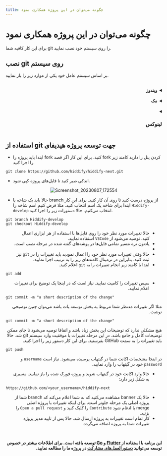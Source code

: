 ```yaml
---
title: چگونه می‌توان در این پروژه همکاری نمود
---
```



# چگونه می‌توان در این پروژه همکاری نمود

برای این کار کافیه شما git را روی سیستم خود نصب نمایید.

## نصب git روی سیستم 
بر اساس سیستم عامل خود یکی از موارد زیر را باز نمایید.

<br>

<details markdown="1" dir=rtl><summary><b>ویندوز</b></summary>



- ابتدا به [اینجا](https://git-scm.com/download/win) بروید و نسخه مخصوص ویندوز را دانلود کنید.
- سپس فایل دانلود شده را از حالت فشرده خارج نمایید و برای نصب آن را ارا نمایید.
<div markdown="1" align=center>

![location-git-windows-download](https://github.com/hiddify/hiddify-config/assets/125398461/cd883726-f340-441c-bbca-df98f0389de2)

</div>

- سپس wizard نصب را تا انتها با next و yes دنبال کنید. پیشنهاد می‌شود تنظیمات دیفالت را تغییر ندهید.

<div markdown="1" align=center>

![read-and-accept-git-license-agreement](https://github.com/hiddify/hiddify-config/assets/125398461/c8220a90-4f88-451f-ac60-ca6280feef20)

</div>
به صورت دیفالت محل نصب git در این مسیر است.
<div markdown="1" dir=ltr>

```
C:/Program Files/Git
```
</div>
یعنی در مراحل بعد، پروژه‌ها در این مسیر قرار می‌گیرند. کار تمام است.
- برای چک کردن ورژن `git` نصب شده، `command prompt` را باز نمایید و دستور زیر را اجرا کنید.

<div markdown="1" dir=ltr>

```
git version
```

</div>

- به صورت دیفالت `git` در پوشه `Home` کاربر نصب می‌گردد.
</details>

<br>
<details markdown="1" dir=rtl><summary><b>مک</b></summary>

- ابتدا از [اینجا](https://sourceforge.net/projects/git-osx-installer/files/git-2.23.0-intel-universal-mavericks.dmg/download?use_mirror=autoselect) فایل نصب را دانلود کنید.
- سپس آن را جارا نمایید. نصب خیلی ساده‌ای دارد.
- بعد از نصب برای چک کردن ورژن `git` نصب شده، `terminal` را باز نمایید و دستور زیر را اجرا کنید.

<div markdown="1" dir=ltr>

```
git version
```

</div>


</details>

<br>
<details markdown="1" dir=rtl><summary><h3>لینوکس</h3></summary>

در اکثر توزیع‌های سیستم عامل لینوکس git به صورت دیفالت نصب است و نیاز نیست کار خاصی بکنید. اما اگر به هر دلیلی نیاز بود آن را نصب نمایید باید سرچ بزنید و کامند مناسب مربوط به آن توزیع را پیدا کنید. در ادامه کامند نصب مربوط به ند توزیع معروف قرار می‌گیرد.
<div markdown="1" dir=ltr>

**Debian/Ubuntu**

```
sudo apt-get install git-all
```

**Fedora**

```
dnf install git-all
```

**Arch**
````
pacman -Syu git-all
````
</div>

در همه توزیع‌ها git در مسیر Home کاربر نصب می‌گردد.
- برای چک کردن نسخه git نصب شده در ترمیال این دستور را اجرا کنید.

<div markdown="1" dir=ltr>

```
git version
```
</div>

</details>




## استفاده از git جهت توسعه پروژه هیدیفای

- ابتدا باید پروژه را fork کنید. برای این کار اگر قصد fork کردن پنل را دارید کامند زیر را اجرا کنید.

<div markdown="1" dir=ltr>

```
git clone https://github.com/hiddify/hiddify-next.git
```

</div>


- اندکی صبر کنید تا فایل‌های پروژه کپی شود.

<div markdown="1" align=center>

![Screenshot_20230807_172554](https://github.com/hiddify/hiddify-config/assets/125398461/b4730f3a-3f86-4792-8ccc-6a5789056c1d)

</div>

- حالا باید یک شاخه یا branch از پروژه درست کنید تا روی آن کار کنید. برای این کار ابتدا برای شاخه یک اسم انتخاب کنید. مثلا فرض کنیم اسم شاخه را `Hiddify-develop` انتخاب می‌کنیم. حالا دستورات زیر را اجرا کنید. 

<div markdown="1" dir="ltr" >

```
git branch Hiddify-develop
git checkout Hiddify-develop
```

</div>

<div markdown="1" dir="rtl" >

-  حالا تغییرات مورد نظر خود را روی فایل‌ها با استفاده از هر ابزاری اعمال کنید. توصیه می‌شود از `VSCode` استفاده نمایید.
-  یادتون نره مسیر تمامی فایل‌ها در پوشه‌های گفته شده در مرحله نصب است.
- 
- حالا وقتی تغییرات مورد نظر خود را اعمال نمودید باید تغییرات را در `git` نیز ثبت کنید. بنابراین در ترمینال کامند‌های زیر را به ترتیب اجرا نمایید.
- ابتدا با کامند زیر انجام تغییرات را به `git` اعلام کنید.


<div markdown="1" dir=ltr>

```
git add
```

</div>

- سپس تغییرات را کامیت نمایید. نیاز است که در اینجا یک توضیح برای تغییرات اعلام نمایید.

<div markdown="1" dir=ltr>

```
git commit -m "a short description of the change"
```

</div>

مثلا اگر تغییرات مدنظر شما مربوط به بخش توسعه بات باشد می‌توان چنین توضیحی نوشت.


<div markdown="1" dir=ltr>

```
git commit -m "a short description of the change"
```

</div> 

هیچ مشکلی ندارد که توضیحات این بخش زیاد باشد و اتفاقا توصیه می‌شود تا جای ممکن توضیحات کامل و جامع باشد.
در این مرحله تغییرات با موفقیت وارد سیستم git شد. حالا باید تغییرات را به سمت GitHub بفرستید. برای این کار دستور زیر را اجرا کنید. 

<div markdown="1" dir=ltr>

```
git push
```
</div>

در اینجا مشخصات اکانت شما در گیتهاب پرسیده می‌شود. نیاز است `username` و `password` خود در گیتهاب را وارد نمایید.


- حالا وارد اکانت خود در گیتهاب شوید و پروژه فورک شده را باز نمایید.
مسیری به شکل زیر دارد:

<div markdown="1" dir=ltr>

`https://github.com/<your_username>/hiddify-next`

</div>

- حالا یک banner مشاهده می‌کنید که به شما اعلام می‌کند که branch شما از پروژه اصلی یک مرحله جلوتر است. برای اینکه تغییرات با پروژه اصلی merge یا ادغام شود `Contribute` را کلیک کنید و `Open a pull request` را بزنید.
- کار تمام است تغییرات به پروژه ارسال شد. حالا پس از تایید مدیر پروژه تغییرات شما به پروژه اضافه می‌گردد.

<br>

**این برنامه با استفاده از [Flutter](https://flutter.dev/) و [Go](https://go.dev/) توسعه یافته است. برای اطلاعات بیشتر در خصوص توسعه می‌توانید [دستورالعمل‌های مشارکت](https://github.com/hiddify/hiddify-next/blob/main/CONTRIBUTING.md) در پروژه ما را مطالعه نمایید.**

